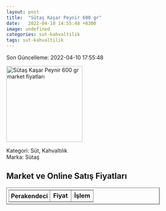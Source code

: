 ```yaml
---
layout: post
title:  "Sütaş Kaşar Peynir 600 gr"
date:   2022-04-10 14:55:48 +0300
image: undefined
categories: sut-kahvaltilik
tags: sut-kahvaltilik
---
```


Son Güncelleme: 2022-04-10 17:55:48

<img src="undefined" width="200" alt="Sütaş Kaşar Peynir 600 gr market fiyatları" />

Kategori: Süt, Kahvaltılık
<br />
Marka: Sütaş

<h2>Market ve Online Satış Fiyatları</h2>

<table border="1" style="padding: 5px;width:80%;">
  <tr>
    <td style="padding: 5px;"><strong>Perakendeci</strong></td>
    <td><strong>Fiyat</strong></td>
    <td><strong>İşlem</strong></td>
  </tr>
  
</table>
